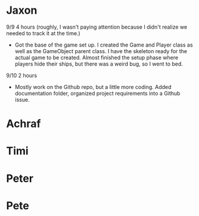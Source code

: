 # Jaxon
9/9 4 hours (roughly, I wasn't paying attention because I didn't realize we needed to track it at the time.)
- Got the base of the game set up. I created the Game and Player class as well as the GameObject parent class. I have the skeleton ready for the actual game to be created. Almost finished the setup phase where players hide their ships, but there was a weird bug, so I went to bed.

9/10 2 hours
- Mostly work on the Github repo, but a little more coding. Added documentation folder, organized project requirements into a Github issue.

# Achraf

# Timi

# Peter

# Pete